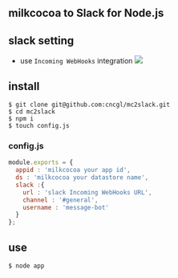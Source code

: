 ## milkcocoa to Slack for Node.js

## slack setting
* use `Incoming WebHooks` integration
![](http://i.gyazo.com/0deef5ae2dfcfcf2486a7a83477bb6aa.png)

## install

```
$ git clone git@github.com:cncgl/mc2slack.git
$ cd mc2slack
$ npm i
$ touch config.js
```

### config.js

```config.js
module.exports = {
  appid : 'milkcocoa your app id',
  ds : 'milkcocoa your datastore name',
  slack :{
    url : 'slack Incoming WebHooks URL',
    channel : '#general',
    username : 'message-bot'
  }
};
```

## use

```
$ node app
```
